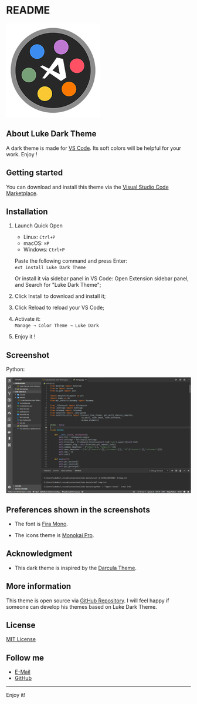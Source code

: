 # README

![LukeDark](ICON/ICON_256.png)

## About Luke Dark Theme

A dark theme is made for [VS Code](https://code.visualstudio.com/). Its soft colors will be helpful for your work. Enjoy !

## Getting started

You can download and install this theme via the [Visual Studio Code Marketplace](https://marketplace.visualstudio.com/items?itemName=ConAntares.luke-dark-theme).

## Installation

1. Launch Quick Open

   * Linux:    `Ctrl+P`
   * macOS:    `⌘P`
   * Windows:  `Ctrl+P`

    Paste the following command and press Enter:  
        ```ext install Luke Dark Theme```

    Or install it via sidebar panel in VS Code: Open Extension sidebar panel, and Search for "Luke Dark Theme";

2. Click Install to download and install it;
3. Click Reload to reload your VS Code;
4. Activate it:  
    ```Manage → Color Theme → Luke Dark```
5. Enjoy it !

## Screenshot

Python:

![Python](/Python.png)

## Preferences shown in the screenshots

* The font  is [Fira Mono](https://github.com/mozilla/Fira).

* The icons theme is [Monokai Pro](https://marketplace.visualstudio.com/items?itemName=monokai.theme-monokai-pro-vscode).

## Acknowledgment

* This dark theme is inspired by the [Darcula Theme](https://marketplace.visualstudio.com/items?itemName=rokoroku.vscode-theme-darcula).

## More information

This theme is open source via  [GitHub Repository](https://github.com/ConAntares/Luke_Dark_Theme/). I will feel happy if someone can develop his themes based on Luke Dark Theme.

## License

[MIT License](https://github.com/ConAntares/Luke_Dark_Theme/blob/master/LICENSE)

## Follow me

* [E-Mail](LukeNiu@outlook.com)
* [GitHub](Github.com/ConAntares)

------
Enjoy it!
